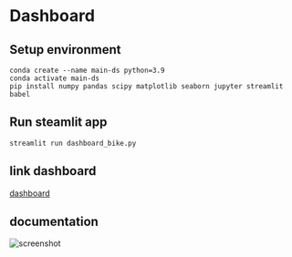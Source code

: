 # Dashboard

## Setup environment
```
conda create --name main-ds python=3.9
conda activate main-ds
pip install numpy pandas scipy matplotlib seaborn jupyter streamlit babel
```

## Run steamlit app
```
streamlit run dashboard_bike.py
```

## link dashboard
[dashboard](https://project-scxgs7azjzzhhwm4xbpy5p.streamlit.app/)

## documentation
![screenshot](https://github.com/glendod/p/blob/main/project/documentation/Screenshot%202023-11-28%20001101.png)

